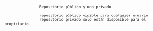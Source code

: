                     Repositorio público y uno privado                         
                      
                    repositorio público visible para cualquier usuario
                    repositorio privado solo están disponible para el propietario
                  
